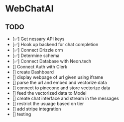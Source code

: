 # WebChatAI
## TODO
- [✅] Get nessary API keys
- [✅] Hook up backend for chat completion
- [✅] Connect Drizzle orm
- [✅] Determine schema
- [✅] Connect Database with Neon.tech
- [] Connect Auth with Clerk
- [] create Dashboard
- [] display webpage of url given using iframe
- [] parse the url and embed and vectorize data
- [] connect to pinecone and store vectorize data
- [] feed the vectorized data to Model
- [] create chat interface and stream in the messages
- [] restrict the usuage based on tier
- [] add stripe integration
- [] testing